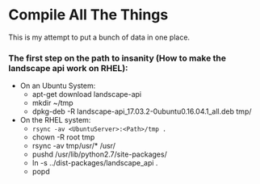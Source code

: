 # Compile All The Things

This is my attempt to put a bunch of data in one place.

### The first step on the path to insanity (How to make the landscape api work on RHEL):

  - On an Ubuntu System:
    - apt-get download landscape-api
    - mkdir ~/tmp
    - dpkg-deb -R landscape-api_17.03.2-0ubuntu0.16.04.1_all.deb tmp/
  - On the RHEL system:
    - `rsync -av <UbuntuServer>:<Path>/tmp .`
    - chown -R root tmp
    - rsync -av tmp/usr/* /usr/
    - pushd /usr/lib/python2.7/site-packages/
    - ln -s ../dist-packages/landscape_api .
    - popd
